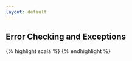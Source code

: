 ```yaml
---
layout: default
---
```


## Error Checking and Exceptions

{% highlight scala %}
{% endhighlight %}

